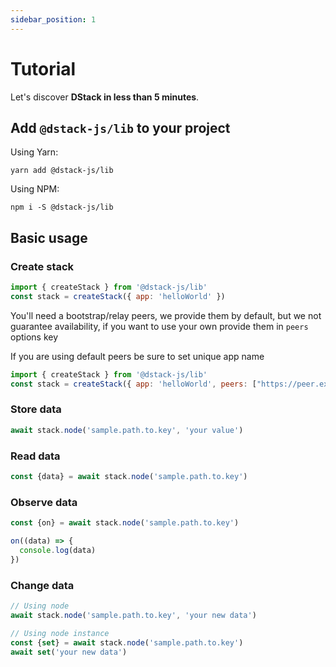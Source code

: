 ```yaml
---
sidebar_position: 1
---
```


# Tutorial

Let's discover **DStack in less than 5 minutes**.

## Add `@dstack-js/lib` to your project

Using Yarn:
```shell
yarn add @dstack-js/lib
```

Using NPM:
```shell
npm i -S @dstack-js/lib
```

## Basic usage

### Create stack
```javascript
import { createStack } from '@dstack-js/lib'
const stack = createStack({ app: 'helloWorld' })
```

You'll need a bootstrap/relay peers, we provide them by default, but we not guarantee availability, if you want to use your own provide them in `peers` options key

If you are using default peers be sure to set unique app name

```javascript
import { createStack } from '@dstack-js/lib'
const stack = createStack({ app: 'helloWorld', peers: ["https://peer.example.com/dstack"] })
```

### Store data
```javascript
await stack.node('sample.path.to.key', 'your value')
```

### Read data
```javascript
const {data} = await stack.node('sample.path.to.key')
```

### Observe data
```javascript
const {on} = await stack.node('sample.path.to.key')

on((data) => {
  console.log(data)
})
```

### Change data
```javascript
// Using node
await stack.node('sample.path.to.key', 'your new data')

// Using node instance
const {set} = await stack.node('sample.path.to.key')
await set('your new data')
```
